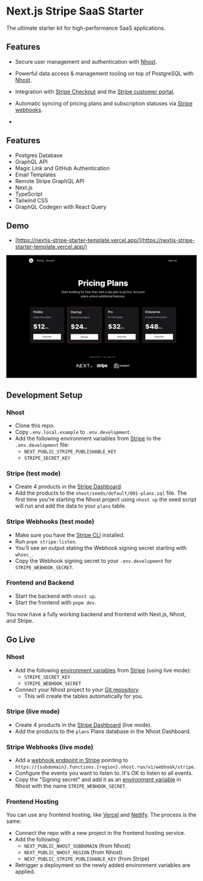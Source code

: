 # Next.js Stripe SaaS Starter

The ultimate starter kit for high-performance SaaS applications.

## Features

- Secure user management and authentication with [Nhost](https://docs.nhost.io/authentication).
- Powerful data access & management tooling on top of PostgreSQL with [Nhost](https://docs.nhost.io/database).
- Integration with [Stripe Checkout](https://stripe.com/docs/payments/checkout) and the [Stripe customer portal](https://stripe.com/docs/billing/subscriptions/customer-portal).
- Automatic syncing of pricing plans and subscription statuses via [Stripe webhooks](https://stripe.com/docs/webhooks).

-
## Features

- Postgres Database
- GraphQL API
- Magic Link and GitHub Authentication
- Email Templates
- Remote Stripe GraphQL API
- Next.js
- TypeScript
- Tailwind CSS
- GraphQL Codegen with React Query

## Demo

- [https://nextjs-stripe-starter-template.vercel.app/](https://nextjs-stripe-starter-template.vercel.app/)

[![Screenshot of demo](./public/demo.png)](https://xxx.vercel.app/)

## Development Setup

### Nhost

- Clone this repo.
- Copy `.env.local.example` to `.env.development`.
- Add the following environment variables from [Stripe](https://dashboard.stripe.com/test/apikeys) to the `.env.development` file:
  - `NEXT_PUBLIC_STRIPE_PUBLISHABLE_KEY`
  - `STRIPE_SECRET_KEY`

### Stripe (test mode)

- Create 4 products in the [Stripe Dashboard](https://stripe.com/docs/products-prices/getting-started).
- Add the products to the `nhost/seeds/default/001-plans.sql` file. The first time you're starting the Nhost project using `nhost up` the seed script will run and add the data to your `plans` table.

### Stripe Webhooks (test mode)

- Make sure you have the [Stripe CLI](https://stripe.com/docs/stripe-cli) installed.
- Run `pnpm stripe:listen`.
- You'll see an output stating the Webhook signing secret starting with `whsec_`.
- Copy the Webhook signing secret to your `.env.development` for `STRIPE_WEBHOOK_SECRET`.

### Frontend and Backend

- Start the backend with `nhost up`.
- Start the frontend with `pnpm dev`.

You now have a fully working backend and frontend with Next.js, Nhost, and Stripe.

## Go Live

### Nhost

- Add the following [environment variables](https://docs.nhost.io/platform/environment-variables) from [Stripe](https://stripe.com/docs/keys#test-live-modes) (using live mode):
  - `STRIPE_SECRET_KEY`
  - `STRIPE_WEBHOOK_SECRET`
- Connect your Nhost project to your [Git repository](https://docs.nhost.io/platform/git).
  - This will create the tables automatically for you.

### Stripe (live mode)

- Create 4 products in the [Stripe Dashboard](https://stripe.com/docs/products-prices/getting-started) (live mode).
- Add the products to the `plans` Plans database in the Nhost Dashboard.

### Stripe Webhooks (live mode)

- Add a [webhook endpoint in Stripe](https://dashboard.stripe.com/webhooks) pointing to `https://{subdomain}.functions.{region}.nhost.run/v1/webhook/stripe`.
- Configure the events you want to listen to. It's OK to listen to all events.
- Copy the "Signing secret" and add it as an [environment variable](https://docs.nhost.io/platform/environment-variables) in Nhost with the name `STRIPE_WEBHOOK_SECRET`.

### Frontend Hosting

You can use any frontend hosting, like [Vercel](https://vercel.com/) and [Netlify](https://netlify.com/). The process is the same:

- Connect the repo with a new project in the frontend hosting service.
- Add the following:
  - `NEXT_PUBLIC_NHOST_SUBDOMAIN` (from Nhost)
  - `NEXT_PUBLIC_NHOST_REGION` (from Nhost)
  - `NEXT_PUBLIC_STRIPE_PUBLISHABLE_KEY` (from Stripe)
- Retrigger a deployment so the newly added environment variables are applied.
